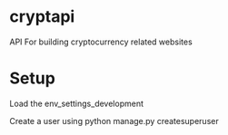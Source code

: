 # cryptapi
 API For building cryptocurrency related websites

# Setup 

Load the env_settings_development

Create a user using python manage.py createsuperuser 


